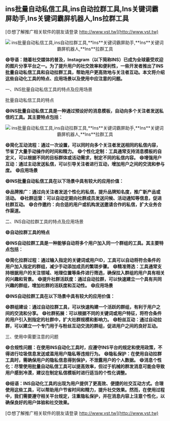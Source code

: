 ## **ins批量自动私信工具,ins自动拉群工具,**Ins**关键词霸屏助手,**Ins**关键词霸屏机器人,**Ins**拉群工具**

[😍想了解推广相关软件的朋友请登录 http://www.vst.tw](http://www.vst.tw)

 <center><img src="https://vst.tw/MP4/tuiguang/png/2.png" alt="ins批量自动私信工具,ins自动拉群工具,**Ins**关键词霸屏助手,**Ins**关键词霸屏机器人,**Ins**拉群工具"></center>

**😄导语：随着社交媒体的普及，**Ins**tagram（以下简称INS）已成为全球最受欢迎的图片分享平台之一。为了提升用户的社交效率和便利性，一些开发者推出了INS批量自动私信工具和自动拉群工具，帮助用户更高效地与关注者互动。本文将介绍这些自动化工具的特点、应用场景以及使用中应注意的问题。**

一、INS批量自动私信工具的特点及应用场景

批量自动私信工具的特点

**😄INS批量自动私信工具是一种通过预设好的消息模板，自动向多个关注者发送私信的工具。其主要特点包括：**

 <center><img src="https://vst.tw/MP4/tuiguang/png/3.png" alt="ins批量自动私信工具,ins自动拉群工具,**Ins**关键词霸屏助手,**Ins**关键词霸屏机器人,**Ins**拉群工具"></center>

**😄简化互动流程：通过一次设置，可以同时向多个关注者发送相同的私信内容，节省了大量手动操作的时间和精力。**
**😄个性化定制：工具通常支持消息模板的自定义，可以根据不同的目标群体或活动需求，制定不同的私信内容。**
**😄增强用户互动：通过主动发送私信，可以引导关注者进行互动，增加用户之间的交流和参与度。**
**😄应用场景**

**😄INS批量自动私信工具在以下场景中具有较大的应用价值：**

**😄品牌推广：通过向关注者发送个性化的私信，提升品牌知名度，推广新产品或活动。**
**😄社群运营：可以自动定期向社群成员发送问候、活动通知等信息，促进社群互动。**
**😄合作邀约：向合适的用户或机构发送邀请合作的私信，扩大业务合作渠道。**

二、INS自动拉群工具的特点及应用场景

**😄自动拉群工具的特点**

**😄INS自动拉群工具是一种能够自动将多个用户加入同一个群组的工具。其主要特点包括：**

**😄简化拉群过程：通过输入指定的关键词或用户ID，工具可以自动将符合条件的用户加入指定的群组，减少手动添加成员的繁琐步骤。**
**😄精准筛选：工具通常支持根据用户的关注领域、地理位置等条件进行筛选，确保拉入群组的用户具有相关的兴趣和背景。**
**😄提升社群活跃度：通过自动拉群，可以快速建立一个具有共同兴趣的群组，增加社群的活跃度和互动性。**
**😄应用场景**

**😄INS自动拉群工具在以下场景中具有较大的应用价值：**

**😄群组建设：通过自动拉群工具，可以快速构建一个活跃的群组，有利于用户之间的交流和分享。**
**😄社群拓展：可以根据不同的关键词或用户特征，将符合条件的用户引入到指定的社群中，扩大社群规模和影响力。**
**😄粉丝互动：通过自动拉群，可以建立一个专门用于与粉丝互动交流的群组，促进用户之间的良好互动。**

三、使用中需要注意的问题

**😄合规性问题：在使用INS自动化工具时，应遵守INS平台的规定和使用政策，不得进行垃圾信息发送或滥用用户隐私等违规行为。**
**😄隐私保护：在使用自动拉群工具时，需确保用户的隐私信息得到保护，不泄露用户的个人数据。**
**😄消息个性化：尽管使用批量自动私信工具可以提高效率，但过于机械的群发消息可能会导致用户感到冷漠，建议在制定私信模板时进行适当的个性化调整。**

**😄结语：INS自动化工具的出现为用户提供了更高效、便捷的社交互动方式。合理使用这些工具，可以帮助用户节省时间和精力，提升社交效果。然而，在使用过程中，我们需要遵守相关平台规定，注重隐私保护，并在消息内容上注意个性化，以确保良好的用户体验和社交效果。**

[😍想了解推广相关软件的朋友请登录 http://www.vst.tw](http://www.vst.tw)



